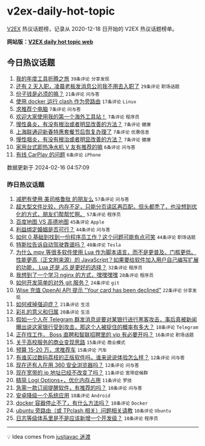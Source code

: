 # v2ex-daily-hot-topic

[V2EX](https://www.v2ex.com/) 热议话题榜，记录从 2020-12-18 日开始的 V2EX 热议话题榜单。

**网站版：[V2EX daily hot topic web](https://boojack.github.io/v2ex-daily-hot-topic-web/)**

## 今日热议话题

<!-- TODAY BEGIN -->

1. [我的年度工具折腾之旅](https://www.v2ex.com/t/1015804) `39条评论` `分享发现`
1. [还有 2 天入职，凌晨老板发消息公司我不用去入职了](https://www.v2ex.com/t/1015805) `29条评论` `职场话题`
1. [份子钱是必须的嘛？](https://www.v2ex.com/t/1015812) `21条评论` `问与答`
1. [使用 docker 运行 clash 作为旁路由](https://www.v2ex.com/t/1015815) `17条评论` `Linux`
1. [求推荐个电脑](https://www.v2ex.com/t/1015820) `7条评论` `问与答`
1. [欢迎大家使用我的第一个海外工具站！](https://www.v2ex.com/t/1015810) `7条评论` `程序员`
1. [慢性鼻炎，有没有根治或者明显改善的方法？](https://www.v2ex.com/t/1015809) `7条评论` `健康`
1. [上海联通迎新春特惠套餐节后恢复办理了](https://www.v2ex.com/t/1015806) `7条评论` `优惠信息`
1. [慢性咽炎，有没有根治或者明显改善的方法？](https://www.v2ex.com/t/1015803) `7条评论` `健康`
1. [家用台式即热净水机 V 友有推荐的嘛](https://www.v2ex.com/t/1015833) `6条评论` `问与答`
1. [有线 CarPlay 的问题](https://www.v2ex.com/t/1015808) `6条评论` `iPhone`

数据更新于 2024-02-16 04:57:09

<!-- TODAY END -->

### 昨日热议话题

<!-- YESTERDAY BEGIN -->

1. [减肥有使用 美司格鲁肽 的朋友么](https://www.v2ex.com/t/1015678) `57条评论` `问与答`
1. [超大型文件比较，内存不足，只能分页读区再匹配，但头都秃了，也没想到优化的方式，朋友们帮帮忙啊。](https://www.v2ex.com/t/1015733) `57条评论` `程序员`
1. [百度地图 VS 高德地图](https://www.v2ex.com/t/1015695) `45条评论` `Apple`
1. [利益绑定婚姻是否可行？](https://www.v2ex.com/t/1015705) `44条评论` `问与答`
1. [如何 0 基础到找到一份程序员工作？这个问题可能有点可笑](https://www.v2ex.com/t/1015757) `44条评论` `职场话题`
1. [特斯拉告诉自动驾驶靠谱吗？](https://www.v2ex.com/t/1015687) `40条评论` `Tesla`
1. [为什么 mpv 等很多软件使用 Lua 作为脚本语言，而不是更普及、门槛更低、性能更高（正文附来源）的 JavaScript？如果要给软件加入用户自己编写扩展的功能， Lua 还是 JS 是更好的选择？](https://www.v2ex.com/t/1015740) `32条评论` `程序员`
1. [我想到了一个学习 nginx 的方式，嘿嘿嘿嘿](https://www.v2ex.com/t/1015701) `28条评论` `程序员`
1. [如何开发简单的对外 git 服务？](https://www.v2ex.com/t/1015682) `24条评论` `git`
1. [Wise 充值 OpenAI API 提示 "Your card has been declined"](https://www.v2ex.com/t/1015685) `22条评论` `分享发现`
1. [如何戒掉强迫症？](https://www.v2ex.com/t/1015745) `21条评论` `生活`
1. [彩礼的意义和归属](https://www.v2ex.com/t/1015780) `20条评论` `生活`
1. [假如一个人在 Telegram 群发消息说要对某银行进行黑客攻击，事后真被新闻曝出说这家银行受到攻击，那这个人被捉住的概率有多大？](https://www.v2ex.com/t/1015711) `18条评论` `Telegram`
1. [正在找工作， Boss 直聘和智联招聘里的 vip 有必要开吗？](https://www.v2ex.com/t/1015720) `16条评论` `职场话题`
1. [关于高校服务的商业变现思路](https://www.v2ex.com/t/1015766) `15条评论` `商业模式`
1. [预算 15-20 万，求推荐车](https://www.v2ex.com/t/1015692) `15条评论` `汽车`
1. [有谁买过数码荔枝的正版软件吗，谁来说说体验怎么样？](https://www.v2ex.com/t/1015713) `12条评论` `问与答`
1. [现在还有人在用 360 安全浏览器吗？](https://www.v2ex.com/t/1015696) `12条评论` `问与答`
1. [现在宽带的 ip 地址已经不改变了吗？](https://www.v2ex.com/t/1015748) `11条评论` `宽带症候群`
1. [精简 Logi Options+，优化内存占用](https://www.v2ex.com/t/1015714) `11条评论` `罗技`
1. [急需一款订阅提醒软件，有推荐的吗？](https://www.v2ex.com/t/1015761) `10条评论` `问与答`
1. [安卓降级一个系统应用](https://www.v2ex.com/t/1015731) `10条评论` `Android`
1. [docker 容器停止不了，有什么方法吗？](https://www.v2ex.com/t/1015718) `10条评论` `Docker`
1. [ubuntu 旁路由（或 TPclash 相关）问题相关请教](https://www.v2ex.com/t/1015710) `10条评论` `Ubuntu`
1. [日志等级体系里是不是应该新增一个开发级？](https://www.v2ex.com/t/1015709) `10条评论` `程序员`

<!-- YESTERDAY END -->

---

💡 Idea comes from [justjavac 迷渡](https://github.com/justjavac/)
